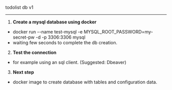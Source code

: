 todolist db v1

----------------------------
1) **Create a mysql database using docker**
- docker run --name test-mysql -e MYSQL_ROOT_PASSWORD=my-secret-pw -d -p 3306:3306 mysql
- waiting few seconds to complete the db creation.

2) **Test the connection**
- for example using an sql client. (Suggested: Dbeaver)

3) **Next step**
- docker image to create database with tables and configuration data.
